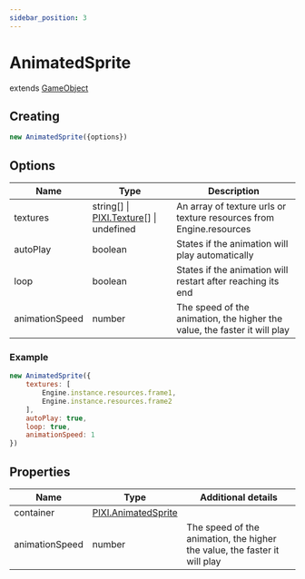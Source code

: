 ```yaml
---
sidebar_position: 3
---
```

# AnimatedSprite
extends [GameObject](GameObject)

## Creating 
```js
new AnimatedSprite({options})
```

## Options
| Name    | Type                                | Description                                               |
|---------|-------------------------------------|-----------------------------------------------------------|
| textures | string[] \| [PIXI.Texture](https://pixijs.download/dev/docs/PIXI.Texture.html)[] \| undefined | An array of texture urls or texture resources from Engine.resources |
| autoPlay | boolean | States if the animation will play automatically |
| loop | boolean | States if the animation will restart after reaching its end |
| animationSpeed | number |  The speed of the animation, the higher the value, the faster it will play|

### Example
```js
new AnimatedSprite({
    textures: [
        Engine.instance.resources.frame1, 
        Engine.instance.resources.frame2
    ],
    autoPlay: true,
    loop: true,
    animationSpeed: 1
})
```

## Properties
| Name      | Type        | Additional details                                                                                                                        |
|-----------|-------------|-------------------------------------------------------------------------------------------------------------------------------------------|
| container | [PIXI.AnimatedSprite](https://pixijs.download/dev/docs/PIXI.AnimatedSprite.html) |                                                                                                                                           |
| animationSpeed     | number      | The speed of the animation, the higher the value, the faster it will play |